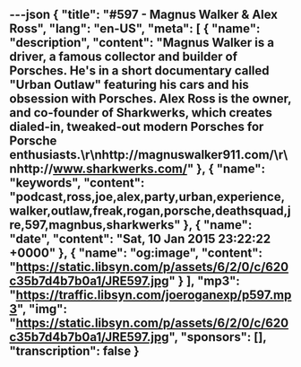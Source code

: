 ---json
{
  "title": "#597 - Magnus Walker & Alex Ross",
  "lang": "en-US",
  "meta": [
    {
      "name": "description",
      "content": "Magnus Walker is a driver, a famous collector and builder of Porsches. He's in a short documentary called \"Urban Outlaw\" featuring his cars and his obsession with Porsches. Alex Ross is the owner, and co-founder of Sharkwerks, which creates dialed-in, tweaked-out modern Porsches for Porsche enthusiasts.\r\nhttp://magnuswalker911.com/\r\nhttp://www.sharkwerks.com/"
    },
    {
      "name": "keywords",
      "content": "podcast,ross,joe,alex,party,urban,experience,walker,outlaw,freak,rogan,porsche,deathsquad,jre,597,magnbus,sharkwerks"
    },
    {
      "name": "date",
      "content": "Sat, 10 Jan 2015 23:22:22 +0000"
    },
    {
      "name": "og:image",
      "content": "https://static.libsyn.com/p/assets/6/2/0/c/620c35b7d4b7b0a1/JRE597.jpg"
    }
  ],
  "mp3": "https://traffic.libsyn.com/joeroganexp/p597.mp3",
  "img": "https://static.libsyn.com/p/assets/6/2/0/c/620c35b7d4b7b0a1/JRE597.jpg",
  "sponsors": [],
  "transcription": false
}
---
<episode-header />

<timemark seconds="0" />

<transcribe-call-to-action />

<episode-footer />